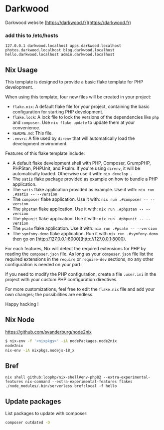 Darkwood
========

Darkwood website [https://darkwood.fr](https://darkwood.fr)

### add this to /etc/hosts
```
127.0.0.1 darkwood.localhost apps.darkwood.localhost photos.darkwood.localhost blog.darkwood.localhost hello.darkwood.localhost admin.darkwood.localhost
```

## Nix Usage

This template is designed to provide a basic flake template for PHP development.

When using this template, four new files will be created in your project:

- `flake.nix`: A default flake file for your project, containing the basic
  configuration for starting PHP development.
- `flake.lock`: A lock file to lock the versions of the dependencies like `php`
  and `composer`. Use `nix flake update` to update them at your convenience.
- `README.md`: This file.
- `.envrc`: A file used by `direnv` that will automatically load the development
  environment.

Features of this flake template include:

- A default flake development shell with PHP, Composer, GrumpPHP, PHPStan,
  PHPUnit, and Psalm. If you're using `direnv`, it will be automatically loaded.
  Otherwise use it with: `nix develop .`
- The `satis` flake package provided as example on how to bundle a PHP
  application.
- The `satis` flake application provided as example. Use it with:
  `nix run .#satis -- --version`
- The `composer` flake application. Use it with:
  `nix run .#composer -- --version`
- The `phpstan` flake application. Use it with: `nix run .#phpstan -- --version`
- The `phpunit` flake application. Use it with: `nix run .#phpunit -- --version`
- The `psalm` flake application. Use it with: `nix run .#psalm -- --version`
- The `symfony-demo` flake application. Run it with `nix run .#symfony-demo`
  then go on [http://127.0.0.1:8000](http://127.0.0.1:8000).

For each features, Nix will detect the required extensions for PHP by reading
the `composer.json` file. As long as your `composer.json` file list the required
extensions in the `require` or `require-dev` sections, no any other
configuration is needed on your part.

If you need to modify the PHP configuration, create a file `.user.ini` in the
project with your custom PHP configuration directives.

For more customizations, feel free to edit the `flake.nix` file and add your own
changes; the possibilities are endless.

Happy hacking !

## Nix Node

https://github.com/svanderburg/node2nix

```sh
$ nix-env -f '<nixpkgs>' -iA nodePackages.node2nix
node2nix
nix-env -iA nixpkgs.nodejs-18_x
```

## Bref

```
nix shell github:loophp/nix-shell#env-php82 --extra-experimental-features nix-command --extra-experimental-features flakes
./node_modules/.bin/serverless bref:local -f hello
```

## Update packages

List packages to update with composer:
```sh
composer outdated -D
```
